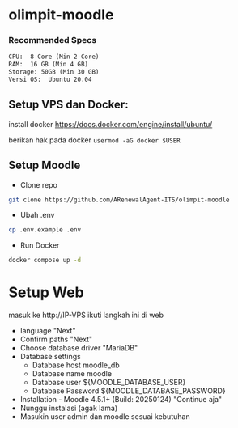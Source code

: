 # olimpit-moodle
### Recommended Specs
```txt
CPU:  8 Core (Min 2 Core)
RAM:  16 GB (Min 4 GB)
Storage: 50GB (Min 30 GB)
Versi OS:  Ubuntu 20.04
```

## Setup VPS dan Docker:
install docker https://docs.docker.com/engine/install/ubuntu/ 

berikan hak pada docker ```usermod -aG docker $USER```

## Setup Moodle
- Clone repo
```bash
git clone https://github.com/ARenewalAgent-ITS/olimpit-moodle
```
- Ubah .env
```bash
cp .env.example .env
```
- Run Docker
```bash
docker compose up -d
```

# Setup Web
masuk ke http://IP-VPS ikuti langkah ini di web
- language "Next"
- Confirm paths "Next"
- Choose database driver "MariaDB"
- Database settings
    - Database host moodle_db
    - Database name moodle
    - Database user ${MOODLE_DATABASE_USER}
    - Database Password ${MOODLE_DATABASE_PASSWORD}
- Installation - Moodle 4.5.1+ (Build: 20250124) "Continue aja"
- Nunggu instalasi (agak lama)
- Masukin user admin dan moodle sesuai kebutuhan
